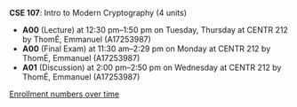 **CSE 107**: Intro to Modern Cryptography (4 units)

- **A00** (Lecture) at 12:30 pm–1:50 pm on Tuesday, Thursday at CENTR 212 by ThomÉ, Emmanuel (A17253987)
- **A00** (Final Exam) at 11:30 am–2:29 pm on Monday at CENTR 212 by ThomÉ, Emmanuel (A17253987)
- **A01** (Discussion) at 2:00 pm–2:50 pm on Wednesday at CENTR 212 by ThomÉ, Emmanuel (A17253987)

[Enrollment numbers over time](./CSE107.tsv)

